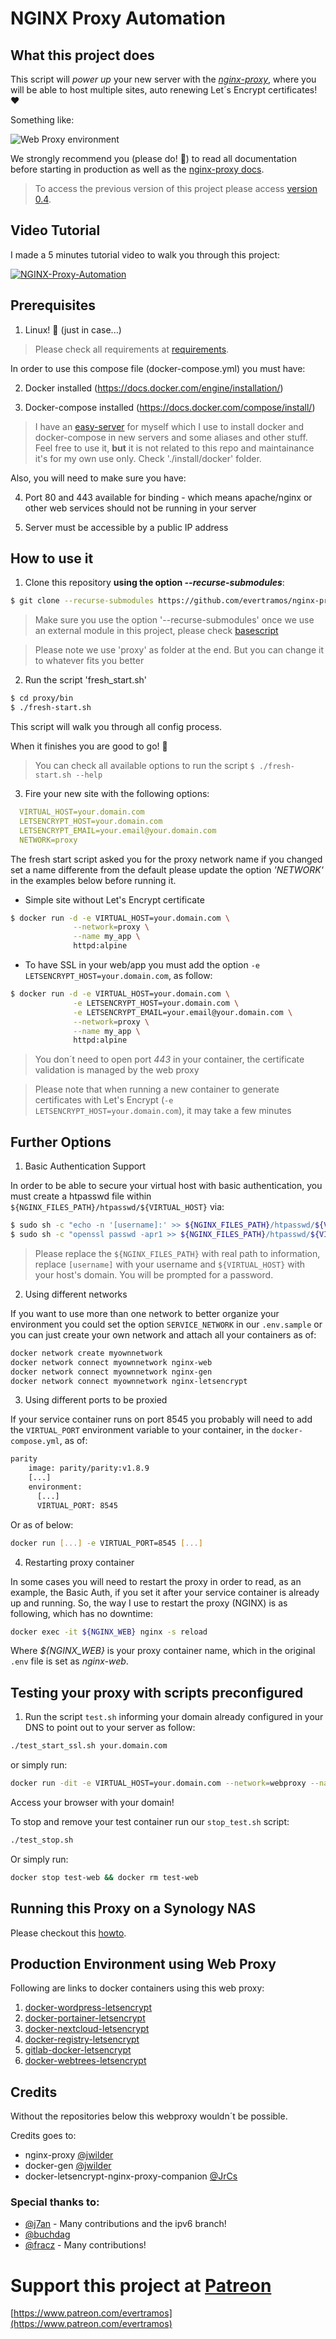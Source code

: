 
# NGINX Proxy Automation

## What this project does

This script will _power up_ your new server with the [*nginx-proxy*](https://github.com/nginx-proxy/nginx-proxy), where you will be able to host multiple sites, 
auto renewing Let´s Encrypt certificates! ❤️

Something like:

![Web Proxy environment](https://github.com/evertramos/images/raw/master/webproxy.jpg)

We strongly recommend you (please do! 🙏) to read all documentation before starting in production as well as the [nginx-proxy docs](https://github.com/nginx-proxy/nginx-proxy).

> To access the previous version of this project please access [version 0.4](https://github.com/evertramos/nginx-proxy-automation/tree/v0.4).

## Video Tutorial

I made a 5 minutes tutorial video to walk you through this project:

[![NGINX-Proxy-Automation](https://img.youtube.com/vi/E9BtHVr_v9I/0.jpg)](https://www.youtube.com/watch?v=E9BtHVr_v9I)

## Prerequisites

1. Linux! 🐧 (just in case...)

> Please check all requirements at [requirements](/docs/requirements.md).

In order to use this compose file (docker-compose.yml) you must have:

2. Docker installed (https://docs.docker.com/engine/installation/)

3. Docker-compose installed (https://docs.docker.com/compose/install/)

> I have an [easy-server](https://github.com/evertramos/easy-server) for myself which I use to install 
> docker and docker-compose in new servers and some aliases and other stuff. Feel free to use it, **but**
> it is not related to this repo and maintainance it's for my own use only.  Check './install/docker' folder.

Also, you will need to make sure you have:

4. Port 80 and 443 available for binding - which means apache/nginx or other web services should not be 
   running in your server
   
5. Server must be accessible by a public IP address 

## How to use it

1. Clone this repository **using the option _--recurse-submodules_**:

```bash
$ git clone --recurse-submodules https://github.com/evertramos/nginx-proxy-automation.git proxy 
```

> Make sure you use the option '--recurse-submodules' once we use an external module in this project, please check 
> [basescript](https://github.com/evertramos/basescript)

> Please note we use 'proxy' as folder at the end. But you can change it to whatever fits you better  

2. Run the script 'fresh_start.sh'
   
```bash
$ cd proxy/bin
$ ./fresh-start.sh
```

This script will walk you through all config process.  

When it finishes you are good to go! :checkered_flag:

> You can check all available options to run the script `$ ./fresh-start.sh --help`

3. Fire your new site with the following options:

```yaml
  VIRTUAL_HOST=your.domain.com
  LETSENCRYPT_HOST=your.domain.com
  LETSENCRYPT_EMAIL=your.email@your.domain.com
  NETWORK=proxy
```

The fresh start script asked you for the proxy network name if you changed set a name differente from 
the default please update the option *'NETWORK'* in the examples below before running it. 

- Simple site without Let's Encrypt certificate 
```bash
$ docker run -d -e VIRTUAL_HOST=your.domain.com \
              --network=proxy \
              --name my_app \
              httpd:alpine
```

- To have SSL in your web/app you must add the option `-e LETSENCRYPT_HOST=your.domain.com`, as follow:

```bash
$ docker run -d -e VIRTUAL_HOST=your.domain.com \
              -e LETSENCRYPT_HOST=your.domain.com \
              -e LETSENCRYPT_EMAIL=your.email@your.domain.com \
              --network=proxy \
              --name my_app \
              httpd:alpine
```

> You don´t need to open port *443* in your container, the certificate validation is managed by the web proxy

> Please note that when running a new container to generate certificates with Let's Encrypt 
> (`-e LETSENCRYPT_HOST=your.domain.com`), it may take a few minutes


## Further Options

1. Basic Authentication Support

In order to be able to secure your virtual host with basic authentication, you must create a htpasswd file 
within `${NGINX_FILES_PATH}/htpasswd/${VIRTUAL_HOST}` via:

```bash
$ sudo sh -c "echo -n '[username]:' >> ${NGINX_FILES_PATH}/htpasswd/${VIRTUAL_HOST}"
$ sudo sh -c "openssl passwd -apr1 >> ${NGINX_FILES_PATH}/htpasswd/${VIRTUAL_HOST}"
```

> Please replace the `${NGINX_FILES_PATH}` with real path to information, replace `[username]` with your username and `${VIRTUAL_HOST}` with your host's domain. You will be prompted for a password.

2. Using different networks

If you want to use more than one network to better organize your environment you could set the option `SERVICE_NETWORK` in our `.env.sample` or you can just create your own network and attach all your containers as of:

```bash
docker network create myownnetwork
docker network connect myownnetwork nginx-web
docker network connect myownnetwork nginx-gen
docker network connect myownnetwork nginx-letsencrypt
```

3. Using different ports to be proxied

If your service container runs on port 8545 you probably will need to add the `VIRTUAL_PORT` environment variable to your container, in the `docker-compose.yml`, as of:

```bash
parity
    image: parity/parity:v1.8.9
    [...]
    environment:
      [...]
      VIRTUAL_PORT: 8545
```

Or as of below:

```bash
docker run [...] -e VIRTUAL_PORT=8545 [...]
```

4. Restarting proxy container

In some cases you will need to restart the proxy in order to read, as an example, the Basic Auth, if you set it after your service container is already up and running. So, the way I use to restart the proxy (NGINX) is as following, which has no downtime:

```bash
docker exec -it ${NGINX_WEB} nginx -s reload
```

Where *${NGINX_WEB}* is your proxy container name, which in the original `.env` file is set as *nginx-web*.


## Testing your proxy with scripts preconfigured 

1. Run the script `test.sh` informing your domain already configured in your DNS to point out to your server as follow:

```bash
./test_start_ssl.sh your.domain.com
```

or simply run:

```bash
docker run -dit -e VIRTUAL_HOST=your.domain.com --network=webproxy --name test-web httpd:alpine
```

Access your browser with your domain!

To stop and remove your test container run our `stop_test.sh` script:

```bash
./test_stop.sh
```

Or simply run:

```bash
docker stop test-web && docker rm test-web
```

## Running this Proxy on a Synology NAS

Please checkout this [howto](https://github.com/evertramos/nginx-proxy-automation/blob/master/docs/HOWTO-Synlogy.md).

## Production Environment using Web Proxy

Following are links to docker containers using this web proxy:

1. [docker-wordpress-letsencrypt](https://github.com/evertramos/docker-wordpress-letsencrypt)
2. [docker-portainer-letsencrypt](https://github.com/evertramos/docker-portainer-letsencrypt)
3. [docker-nextcloud-letsencrypt](https://github.com/evertramos/docker-nextcloud-letsencrypt)
4. [docker-registry-letsencrypt](https://github.com/evertramos/docker-registry-letsencrypt)
5. [gitlab-docker-letsencrypt](https://github.com/steevepay/gitlab-docker-letsencrypt)
6. [docker-webtrees-letsencrypt](https://github.com/mstroppel/docker-webtrees-letsencrypt)

## Credits

Without the repositories below this webproxy wouldn´t be possible.

Credits goes to:
- nginx-proxy [@jwilder](https://github.com/jwilder/nginx-proxy)
- docker-gen [@jwilder](https://github.com/jwilder/docker-gen)
- docker-letsencrypt-nginx-proxy-companion [@JrCs](https://github.com/JrCs/docker-letsencrypt-nginx-proxy-companion)

### Special thanks to:

- [@j7an](https://github.com/j7an) - Many contributions and the ipv6 branch!
- [@buchdag](https://github.com/JrCs/docker-letsencrypt-nginx-proxy-companion/pull/226#event-1145800062)
- [@fracz](https://github.com/fracz) - Many contributions!

# Support this project at [Patreon](https://www.patreon.com/evertramos)
[https://www.patreon.com/evertramos](https://www.patreon.com/evertramos)
